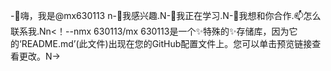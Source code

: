 -👋嗨，我是@mx630113 n-👀我感兴趣.N-🌱我正在学习.N-💞️我想和你合作.📫怎么联系我.Nn<！--nmx 630113/mx 630113是一个✨特殊的✨存储库，因为它的‘README.md’(此文件)出现在您的GitHub配置文件上。您可以单击预览链接查看更改。N->
